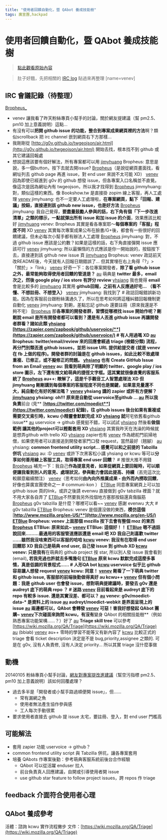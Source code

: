 ```yaml
---
title: "使用者回饋自動化，暨 QAbot 養成技能樹"
tags: 廣宣團,hackpad
---
```


# 使用者回饋自動化，暨 QAbot 養成技能樹

> [點此觀看原始內容](https://g0v.hackpad.tw/T1sSifx2RvA)

> 肚子好餓，先把相關的 [IRC log](http://logbot.g0v.tw/channel/g0v.tw/2014-01-06#319) 貼過來再整理
> [name=venev]


## IRC 會議記錄（待整理）

[Bropheus_](http://logbot.g0v.tw/channel/g0v.tw/2014-01-06/319)
- venev 讓我看了昨天粉絲專頁小幫手的討論，關於網友提建議（幫 pm2.5、pm10 加上意義說明）這點...
- 有沒有可以**把開 github issue 的功能，整合到專案成果網頁裡的方法**啊？類似scrollback 把 irc channel 嵌到網頁右下方那樣...
- 我剛剛從 [http://g0v.github.io/twgeojson/air.html](http://g0v.github.io/twgeojson/air.html) 開始去找，根本找不到 github 或其它建議回報處
- 想說這應該要有個好解法，所有專案都可以用
[jimyhuang](http://logbot.g0v.tw/channel/g0v.tw/2014-01-06/323) Bropheus: 意思是說，多一個button，按下去就去開issue?
[Bropheus](http://logbot.g0v.tw/channel/g0v.tw/2014-01-06/324)（是說從網頁畫面找，看網址列去 github page 再進 issue，對 end user 來說不太可能 XD）
[venev](http://logbot.g0v.tw/channel/g0v.tw/2014-01-06/325) 因為即使已經進到 g0v 的 github 想發 issue，但各專案入口名稱並不直覺。像這次是因為網址內有 twgeojson，所以我才找得到
[Bropheus](http://logbot.g0v.tw/channel/g0v.tw/2014-01-06/326) jimmyhuang: 對，類似這樣的東西。像 Bookshow.tw 是直接掛 zopim 線上客服，再人工處理
[venev](http://logbot.g0v.tw/channel/g0v.tw/2014-01-06/328) jimyhuang: 也不一定要人工處理啦，**在專案網頁，點下「回報、建議」按鈕，直接連到該 github new issue，也是好方法**
[Bropheus](http://logbot.g0v.tw/channel/g0v.tw/2014-01-06/331) jimyhuang: 我自己覺得，**要盡量鼓勵人參與的話，右下角有個「下一步改進清單」之類的標示，一點就彈出所有 issue 和加 issue 的介面**，效果應該比較好
[jimyhuang](http://logbot.g0v.tw/channel/g0v.tw/2014-01-06/332) venev: Bropheus 其實是看各專案耶～**每個專案的「客服」程度不同** XD
[venev](http://logbot.g0v.tw/channel/g0v.tw/2014-01-06/334) 其實每次專案成果公布在臉書/G+後，都會有一些很好的回饋建議，但未必每次小幫手都有辦法人工處理
[Bropheus](http://logbot.g0v.tw/channel/g0v.tw/2014-01-06/335) jimyhuang: 對，不過 github issue 應該是公約數？如果是這樣的話，右下角直接彈開 issue 應該可行
[venev](http://logbot.g0v.tw/channel/g0v.tw/2014-01-06/337) jimyhuang: 所以最懶惰的方式應該是你一開始說的，按鈕按下去，直接連到該 github new issue 頁
[jimyhuang](http://logbot.g0v.tw/channel/g0v.tw/2014-01-06/338) Bropheus: venev 政誌前天改README後，今天就有人回報日期錯誤了... 但其實埋在右上角得「?」>「關於」>「link」
[venev](http://logbot.g0v.tw/channel/g0v.tw/2014-01-06/340) 好奇一下：各位專案開發者，**除了看 github issue 之外，最常能夠取得使用者回饋的管道是？**
[au](http://logbot.g0v.tw/channel/g0v.tw/2014-01-06/341) 萌典是 **twitter 最多，email 次之，然後 google play / ios store 有評分 review**
[yhsiang](http://logbot.g0v.tw/channel/g0v.tw/2014-01-06/342) 我也覺得 **email** 會是比較多的
[jimyhuang](http://logbot.g0v.tw/channel/g0v.tw/2014-01-06/344) 其實用 **github回報，之前有人反應過好宅... （看不懂、不想註冊、不想登入）**
[venev](http://logbot.g0v.tw/channel/g0v.tw/2014-01-06/345) jimyhuang: 我找到了 # 政誌回報錯誤新功能。因為在客服前台跟粉絲溝通久了，所以在思考如何將這種糾錯回報機制更自動化
[venev](http://logbot.g0v.tw/channel/g0v.tw/2014-01-06/347) jimyhuang: 對齁，差點忘記 github 還要註冊（原來我還是不夠不宅）
[Bropheus](http://logbot.g0v.tw/channel/g0v.tw/2014-01-06/348) 那**各專案的開發者群，習慣從哪裡找 issue 開始作呢？**剛剛說 email 是所有開發者都可以看到？還是有人丟進 github issue 再讓開發者群看？諸如此類
[yhsiang](http://logbot.g0v.tw/channel/g0v.tw/2014-01-06/349)  [**https://zapier.com/zapbook/github/uservoice/**](https://zapier.com/zapbook/github/uservoice/) # 有人用過嗎 XD
[au](http://logbot.g0v.tw/channel/g0v.tw/2014-01-06/351) Bropheus: **twitter/email/review 來的回應會經過 triage (檢錯分類) 流程，再分門別類丟進 github issues，並把 issue URL 提供給提交者 (就是 venev 在 fb 上做的程序)。開發者群的討論是在 github issues，如此比較不致處理重複、已修正，或不擬修正的問題。**
[yhsiang](http://logbot.g0v.tw/channel/g0v.tw/2014-01-06/353)  **也有 Create GitHub Issue from an Email**
[venev](http://logbot.g0v.tw/channel/g0v.tw/2014-01-06/354) au: 我看到萌典除了明顯的 twitter、google play / ios store 圖示，左下還有推文給萌典的捷徑文字框。這其實就很像直覺的客服系統了
[Bropheus](http://logbot.g0v.tw/channel/g0v.tw/2014-01-06/360) au++: 瞭解了，這是千手觀音工人智慧處理法 XD 但 jimyhuang 剛剛講到每個專案的客服程度不同也是關鍵，如果意見量還不大，純自動化有好的解法嗎？
[venev](http://logbot.g0v.tw/channel/g0v.tw/2014-01-06/362) yhsiang 講的 zapier 或許有方便解？
[jimyhuang](http://logbot.g0v.tw/channel/g0v.tw/2014-01-06/363) yhsiang: oh!!! 原來是**自動從 uservoice至github ...**
[au](http://logbot.g0v.tw/channel/g0v.tw/2014-01-06/364) 所以我負責**前台 (見** [**https://twitter.com/moedict**](https://twitter.com/moedict) **紀錄)，往 github issues 後台如果有重複或需要交叉索引時，kcwu 小精靈會默默完成** XD
[yhsiang](http://logbot.g0v.tw/channel/g0v.tw/2014-01-06/366) 就**阿宅依舊看github issue**
[au](http://logbot.g0v.tw/channel/g0v.tw/2014-01-06/367) uservoice -> github 感覺挺不錯，可以試試
[yhsiang](http://logbot.g0v.tw/channel/g0v.tw/2014-01-06/369) 然後看**做個範例 讓其他的project可以輕鬆套用 XD**
[yhsiang](http://logbot.g0v.tw/channel/g0v.tw/2014-01-06/370) 其實我昨天在洗澡的時候就是想弄github with trello XD
[yhsiang](http://logbot.g0v.tw/channel/g0v.tw/2014-01-06/371) zapier也有
[venev](http://logbot.g0v.tw/channel/g0v.tw/2014-01-06/375) 作為總舵門前掃地僧，如果使用者可以直接追到開發者家門口發 request，當然最好（翹腳）
[au](http://logbot.g0v.tw/channel/g0v.tw/2014-01-06/377) yhsiang: **common frontend utility script... 感覺可以和之前提的 Tabzilla 併坑**
[yhsiang](http://logbot.g0v.tw/channel/g0v.tw/2014-01-06/378) au: :D
[venev](http://logbot.g0v.tw/channel/g0v.tw/2014-01-06/380) 或許下次黑客松小講 yhsiang or kcwu 等可以**分享如何善用線上客服工具，取得專案 end user 回饋**？ # 推很大推不用錢
[Bropheus](http://logbot.g0v.tw/channel/g0v.tw/2014-01-06/381) 補充一下：我自己**作為提意見者，如果從網頁上要回報時，可以順便讓我看到別人的意見、處理狀況，參與動力會因此提高、持續**（丟完這次比較願意繼續關注）
[venev](http://logbot.g0v.tw/channel/g0v.tw/2014-01-06/386)（思考如何**由內向外推廣成果 \- 由外而內撈取回饋**，好像也算廣宣團使命之一 # communi-kon ）
[ETBlue](http://logbot.g0v.tw/channel/g0v.tw/2014-01-06/401) 同意專案網頁上可以加 github issue 頁的link，或許之後請 evenwu 直接做到 g0v tabzilla 裡面？就不用大家各自弄了
[ETBlue](http://logbot.g0v.tw/channel/g0v.tw/2014-01-06/404)不然要我另外找個地方塞那按鈕還真傷腦筋
[Bropheus](http://logbot.g0v.tw/channel/g0v.tw/2014-01-06/405) g0v tabzilla 是什麼？哪裡可以看~~
[venev](http://logbot.g0v.tw/channel/g0v.tw/2014-01-06/406) 感謝 evenwu 大大 # g0v tabzilla
[ETBlue](http://logbot.g0v.tw/channel/g0v.tw/2014-01-06/407) Bropheus: venev 是個還沒做的東西，**模仿這個** [**http://www.mozilla.org/en-US/**](http://www.mozilla.org/en-US/)
[ETBlue](http://logbot.g0v.tw/channel/g0v.tw/2014-01-06/409) Bropheus: venev 上面那個 mozilla 按下去會有整個 moz 的東西
[Bropheus](http://logbot.g0v.tw/channel/g0v.tw/2014-01-06/410) ETBlue: 原來如此~
[venev](http://logbot.g0v.tw/channel/g0v.tw/2014-01-06/411) ETBlue: 這個好！！
[ETBlue](http://logbot.g0v.tw/channel/g0v.tw/2014-01-06/412) 嗯不過話說回來………**最通用的客服管道應該還是 email 吧 XD 我自己則喜歡 twitter** ……雖然我沒啥東西可以客服的哈哈
[kcwu](http://logbot.g0v.tw/channel/g0v.tw/2014-01-06/416) venev: 我沒有在取得 end user 回饋耶 XD 我自己是萌典 end user, 自己發 issue 到 github XD
[kcwu](http://logbot.g0v.tw/channel/g0v.tw/2014-01-06/418) venev: 只是我有**在萌典的 github project 按 star, 所以別人發 issue 我會看到(email)**, 若我見過也許就去多嘴幾句
[ETBlue](http://logbot.g0v.tw/channel/g0v.tw/2014-01-06/419) 原來 kcwu 默默完成這麼多事情，真是低調的背景程式…… # 人形QA bot
[kcwu](http://logbot.g0v.tw/channel/g0v.tw/2014-01-06/428)  **uservoice 似乎比 github 容易讓人想發 request**
[venev](http://logbot.g0v.tw/channel/g0v.tw/2014-01-06/429) kcwu: 同意！
[venev](http://logbot.g0v.tw/channel/g0v.tw/2014-01-06/430) 剛看了一下萌典 twitter 和 github issue, 客服部的前端後勤做得真好 au kcwu++
[venev](http://logbot.g0v.tw/channel/g0v.tw/2014-01-06/432) 但有個小問題：我是 github user 也會發 issue，想對萌典提建議時，要發去 g0v 還是 audreyt 底下的萌典 repo ？ **\# 迷路**
[venev](http://logbot.g0v.tw/channel/g0v.tw/2014-01-06/433) 目前看起來是 audreyt 底下的 repo 有較多 issue. 還是其實沒差、都可以？
[au](http://logbot.g0v.tw/channel/g0v.tw/2014-01-06/435) venev: g0v/moedict-data-* 是資料上的 issue
[au](http://logbot.g0v.tw/channel/g0v.tw/2014-01-06/436) audreyt/moedict-webkit 是界面呈現上的 issue
[au](http://logbot.g0v.tw/channel/g0v.tw/2014-01-06/437) 兩邊都可以，**QAbot 會轉發**
[venev](http://logbot.g0v.tw/channel/g0v.tw/2014-01-06/438) 可惡！害我好想發起 QAbot 團購~
[venev](http://logbot.g0v.tw/channel/g0v.tw/2014-01-06/440)下次碰面來詢問 kcwu，有沒有**變身 QAbot 的相關技能樹**（例如熟悉專案功能架構......？）好了
[au](http://logbot.g0v.tw/channel/g0v.tw/2014-01-06/441)  **Triage skill tree** 可以參考 [https://wiki.mozilla.org/QA/Triage](https://wiki.mozilla.org/QA/Triage)
[au](http://logbot.g0v.tw/channel/g0v.tw/2014-01-06/442) (bbiab)
[venev](http://logbot.g0v.tw/channel/g0v.tw/2014-01-06/444) au++ 零時的學習不能等又有新內容了
[kcwu](http://logbot.g0v.tw/channel/g0v.tw/2014-01-06/447) 比較正式的 triage 會看 ticket description 決定是不是 bug,priority,assignee 之類的. 可是在 g0v, 沒有人負責修, 沒有人決定 priority... 所以其實 triage 沒什麼事做

## 動機

20140105 粉絲專頁小幫手討論，[網友對專案提改進建議](https://www.facebook.com/photo.php?fbid=650597644981525&set=a.456791061028852.107377.454607821247176&type=1&comment_id=2083968&offset=0&total_comments=12)（幫空污指標 pm2.5、pm10 加上意義說明）該如何回覆處理？
- 過去多半是「開發者或小幫手路過順便開 issue」，但......
    - 常有漏網之魚
    - 使用者無法產生協作參與感
    - 工人每次手動很累
- 要求使用者直接去 github 提 issue 太宅，要註冊、登入，對 end user 門檻高


## 可能解法

- 套用 zapier 功能 uservoice -> github？
- common frontend utility script 與 Tabzilla 併坑，讓各專案套用
- 培養 QAbots 作專案後勤：參考萌典客服系統前後台合作經驗
    - QAbot 可以從活躍 enduser 拉人
    - 前台負責真人回應建議，自開或引導使用者開 issue
    - use github star feature to follow project issues，跨 repos 作 triage

## feedback 介面符合使用者心理



## QAbot 養成參考

活體：諮詢 kcwu 實作流程撇步
文件：[https://wiki.mozilla.org/QA/Triage](https://wiki.mozilla.org/QA/Triage)

